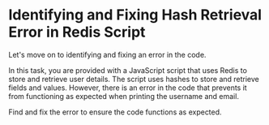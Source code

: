# Identifying and Fixing Hash Retrieval Error in Redis Script

Let's move on to identifying and fixing an error in the code.

In this task, you are provided with a JavaScript script that uses Redis to store and retrieve user details. The script uses hashes to store and retrieve fields and values. However, there is an error in the code that prevents it from functioning as expected when printing the username and email.

Find and fix the error to ensure the code functions as expected.